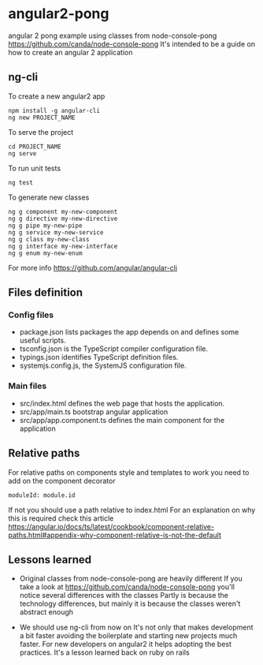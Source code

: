 # angular2-pong
angular 2 pong example using classes from node-console-pong https://github.com/canda/node-console-pong
It's intended to be a guide on how to create an angular 2 application

## ng-cli
To create a new angular2 app
```
npm install -g angular-cli
ng new PROJECT_NAME
```
To serve the project
```
cd PROJECT_NAME
ng serve
```
To run unit tests
```
ng test
```
To generate new classes
```
ng g component my-new-component
ng g directive my-new-directive
ng g pipe my-new-pipe
ng g service my-new-service
ng g class my-new-class
ng g interface my-new-interface
ng g enum my-new-enum
```
For more info https://github.com/angular/angular-cli

## Files definition

### Config files

* package.json lists packages the app depends on and defines some useful scripts.
* tsconfig.json is the TypeScript compiler configuration file.
* typings.json identifies TypeScript definition files.
* systemjs.config.js, the SystemJS configuration file.

### Main files
* src/index.html defines the web page that hosts the application.
* src/app/main.ts bootstrap angular application
* src/app/app.component.ts defines the main component for the application

## Relative paths

For relative paths on components style and templates to work you need to add on the component decorator
```
moduleId: module.id
```
If not you should use a path relative to index.html
For an explanation on why this is required check this article https://angular.io/docs/ts/latest/cookbook/component-relative-paths.html#appendix-why-component-relative-is-not-the-default

## Lessons learned

* Original classes from node-console-pong are heavily different
If you take a look at https://github.com/canda/node-console-pong you'll notice several differences with the classes
Partly is because the technology differences, but mainly it is because the classes weren't abstract enough

* We should use ng-cli from now on
It's not only that makes development a bit faster avoiding the boilerplate and starting new projects much faster.
For new developers on angular2 it helps adopting the best practices.
It's a lesson learned back on ruby on rails
